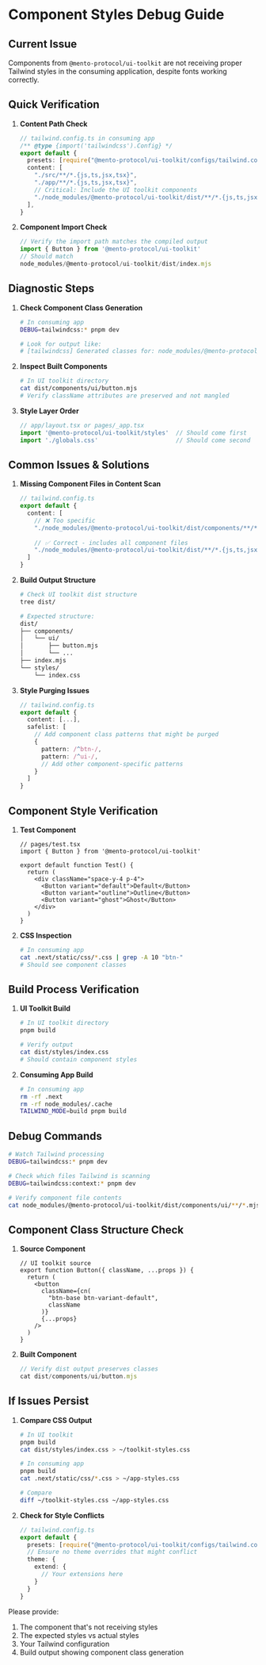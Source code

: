 # Component Styles Debug Guide

## Current Issue
Components from `@mento-protocol/ui-toolkit` are not receiving proper Tailwind styles in the consuming application, despite fonts working correctly.

## Quick Verification

1. **Content Path Check**
   ```typescript
   // tailwind.config.ts in consuming app
   /** @type {import('tailwindcss').Config} */
   export default {
     presets: [require("@mento-protocol/ui-toolkit/configs/tailwind.config")],
     content: [
       "./src/**/*.{js,ts,jsx,tsx}",
       "./app/**/*.{js,ts,jsx,tsx}",
       // Critical: Include the UI toolkit components
       "./node_modules/@mento-protocol/ui-toolkit/dist/**/*.{js,ts,jsx,tsx}",
     ],
   }
   ```

2. **Component Import Check**
   ```typescript
   // Verify the import path matches the compiled output
   import { Button } from '@mento-protocol/ui-toolkit'
   // Should match
   node_modules/@mento-protocol/ui-toolkit/dist/index.mjs
   ```

## Diagnostic Steps

1. **Check Component Class Generation**
   ```bash
   # In consuming app
   DEBUG=tailwindcss:* pnpm dev
   
   # Look for output like:
   # [tailwindcss] Generated classes for: node_modules/@mento-protocol/ui-toolkit/dist/**/*
   ```

2. **Inspect Built Components**
   ```bash
   # In UI toolkit directory
   cat dist/components/ui/button.mjs
   # Verify className attributes are preserved and not mangled
   ```

3. **Style Layer Order**
   ```typescript
   // app/layout.tsx or pages/_app.tsx
   import '@mento-protocol/ui-toolkit/styles'  // Should come first
   import './globals.css'                      // Should come second
   ```

## Common Issues & Solutions

1. **Missing Component Files in Content Scan**
   ```typescript
   // tailwind.config.ts
   export default {
     content: [
       // ❌ Too specific
       "./node_modules/@mento-protocol/ui-toolkit/dist/components/**/*.js",
       
       // ✅ Correct - includes all component files
       "./node_modules/@mento-protocol/ui-toolkit/dist/**/*.{js,ts,jsx,tsx}",
     ]
   }
   ```

2. **Build Output Structure**
   ```bash
   # Check UI toolkit dist structure
   tree dist/
   
   # Expected structure:
   dist/
   ├── components/
   │   └── ui/
   │       ├── button.mjs
   │       └── ...
   ├── index.mjs
   └── styles/
       └── index.css
   ```

3. **Style Purging Issues**
   ```typescript
   // tailwind.config.ts
   export default {
     content: [...],
     safelist: [
       // Add component class patterns that might be purged
       {
         pattern: /^btn-/,
         pattern: /^ui-/,
         // Add other component-specific patterns
       }
     ]
   }
   ```

## Component Style Verification

1. **Test Component**
   ```tsx
   // pages/test.tsx
   import { Button } from '@mento-protocol/ui-toolkit'
   
   export default function Test() {
     return (
       <div className="space-y-4 p-4">
         <Button variant="default">Default</Button>
         <Button variant="outline">Outline</Button>
         <Button variant="ghost">Ghost</Button>
       </div>
     )
   }
   ```

2. **CSS Inspection**
   ```bash
   # In consuming app
   cat .next/static/css/*.css | grep -A 10 "btn-"
   # Should see component classes
   ```

## Build Process Verification

1. **UI Toolkit Build**
   ```bash
   # In UI toolkit directory
   pnpm build
   
   # Verify output
   cat dist/styles/index.css
   # Should contain component styles
   ```

2. **Consuming App Build**
   ```bash
   # In consuming app
   rm -rf .next
   rm -rf node_modules/.cache
   TAILWIND_MODE=build pnpm build
   ```

## Debug Commands

```bash
# Watch Tailwind processing
DEBUG=tailwindcss:* pnpm dev

# Check which files Tailwind is scanning
DEBUG=tailwindcss:context:* pnpm dev

# Verify component file contents
cat node_modules/@mento-protocol/ui-toolkit/dist/components/ui/**/*.mjs
```

## Component Class Structure Check

1. **Source Component**
   ```tsx
   // UI toolkit source
   export function Button({ className, ...props }) {
     return (
       <button 
         className={cn(
           "btn-base btn-variant-default",
           className
         )} 
         {...props} 
       />
     )
   }
   ```

2. **Built Component**
   ```js
   // Verify dist output preserves classes
   cat dist/components/ui/button.mjs
   ```

## If Issues Persist

1. **Compare CSS Output**
   ```bash
   # In UI toolkit
   pnpm build
   cat dist/styles/index.css > ~/toolkit-styles.css
   
   # In consuming app
   pnpm build
   cat .next/static/css/*.css > ~/app-styles.css
   
   # Compare
   diff ~/toolkit-styles.css ~/app-styles.css
   ```

2. **Check for Style Conflicts**
   ```typescript
   // tailwind.config.ts
   export default {
     presets: [require("@mento-protocol/ui-toolkit/configs/tailwind.config")],
     // Ensure no theme overrides that might conflict
     theme: {
       extend: {
         // Your extensions here
       }
     }
   }
   ```

Please provide:
1. The component that's not receiving styles
2. The expected styles vs actual styles
3. Your Tailwind configuration
4. Build output showing component class generation 